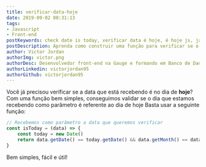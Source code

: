 ```yaml
---
title: verificar-data-hoje
date: 2019-09-02 08:31:13
tags: 
- Javascript
- Front-end
postKeywords: check date is today, verificar data é hoje, é hoje js, javascript data é atual, é hoje javascript
postDescription: Aprenda como construir uma função para verificar se o dia que estamos validando é igual ao dia de hoje, com javascript!
author: Victor Jordan
authorImg: victor.png
authorDesc: Desenvolvedor front-end na Gauge e formando em Banco de Dados pela Fatec, apaixonado por usabilidade, performance e UX!
authorLinkedin: victorjordan95
authorGithub: victorjordan95
---
```


Você já precisou verificar se a data que está recebendo é no dia de **hoje**?
Com uma função bem simples, conseguimos validar se o dia que estamos recebendo como parâmetro é referente ao dia de hoje
Basta usar a seguinte função:

<!-- more -->

```javascript
// Recebemos como parâmetro a data que queremos verificar
const isToday = (data) => {
    const today = new Date()
    return data.getDate() == today.getDate() && data.getMonth() == data.getMonth() && data.getFullYear() == today.getFullYear()
}
```

Bem simples, fácil e útil!